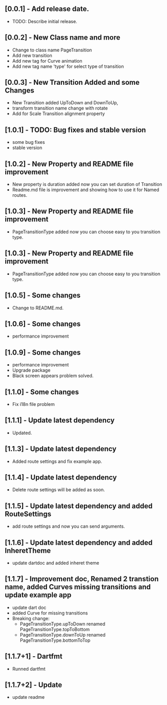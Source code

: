 ## [0.0.1] - Add release date.

- TODO: Describe initial release.

## [0.0.2] - New Class name and more

- Change to class name PageTransition
- Add new transition
- Add new tag for Curve animation
- Add new tag name 'type' for select type of transition

## [0.0.3] - New Transition Added and some Changes

- New Transition added UpToDown and DownToUp,
- transform transition name change with rotate
- Add for Scale Transition alignment property

## [1.0.1] - TODO: Bug fixes and stable version

- some bug fixes
- stable version

## [1.0.2] - New Property and README file improvement

- New property is duration added now you can set duration of Transition
- Readme.md file is improvement and showing how to use it for Named routes.

## [1.0.3] - New Property and README file improvement

- PageTransitionType added now you can choose easy to you transition type.

## [1.0.3] - New Property and README file improvement

- PageTransitionType added now you can choose easy to you transition type.

## [1.0.5] - Some changes

- Change to README.md.

## [1.0.6] - Some changes

- performance improvement

## [1.0.9] - Some changes

- performance improvement
- Upgrade package
- Black screen appears problem solved.

## [1.1.0] - Some changes

- Fix i18n file problem

## [1.1.1] - Update latest dependency

- Updated.

## [1.1.3] - Update latest dependency

- Added route settings and fix example app.

## [1.1.4] - Update latest dependency

- Delete route settings will be added as soon.

## [1.1.5] - Update latest dependency and added RouteSettings

- add route settings and now you can send arguments.

## [1.1.6] - Update latest dependency and added InheretTheme

- update dartdoc and added inheret theme

## [1.1.7] - Improvement doc, Renamed 2 transtion name, added Curves missing transitions and update example app

- update dart doc
- added Curve for missing transitions
- Breaking change: 
  - PageTransitionType.upToDown renamed PageTransitionType.topToBottom 
  - PageTransitionType.downToUp renamed PageTransitionType.bottomToTop

## [1.1.7+1] - Dartfmt
- Runned dartfmt

## [1.1.7+2] - Update
- update readme